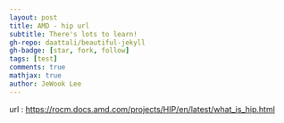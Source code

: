 ```yaml
---
layout: post
title: AMD - hip url
subtitle: There's lots to learn!
gh-repo: daattali/beautiful-jekyll
gh-badge: [star, fork, follow]
tags: [test]
comments: true
mathjax: true
author: JeWook Lee
---
```


url : https://rocm.docs.amd.com/projects/HIP/en/latest/what_is_hip.html